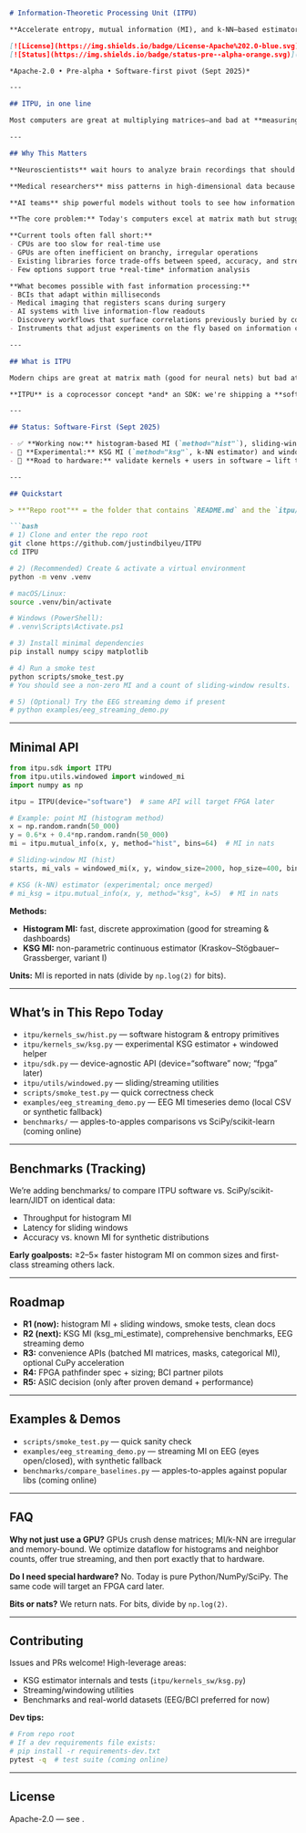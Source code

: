 ```markdown
# Information-Theoretic Processing Unit (ITPU)

**Accelerate entropy, mutual information (MI), and k-NN–based estimators — software today, designed for hardware tomorrow.**

[![License](https://img.shields.io/badge/License-Apache%202.0-blue.svg)](https://opensource.org/licenses/Apache-2.0)
[![Status](https://img.shields.io/badge/status-pre--alpha-orange.svg)](https://github.com)

*Apache-2.0 • Pre-alpha • Software-first pivot (Sept 2025)*

---

## ITPU, in one line

Most computers are great at multiplying matrices—and bad at **measuring information**. ITPU flips that: it makes entropy, mutual information, and k-NN statistics fast and **streamable**, so you can see **information flow in real time**.

---

## Why This Matters

**Neuroscientists** wait hours to analyze brain recordings that should update in real time. A paralyzed patient testing a BCI can't get feedback fast enough to learn control efficiently.

**Medical researchers** miss patterns in high-dimensional data because finding information relationships across thousands of variables is computationally painful.

**AI teams** ship powerful models without tools to see how information actually flows between components as they reason.

**The core problem:** Today's computers excel at matrix math but struggle to *measure information itself*—entropy, mutual information (MI), and related statistics that reveal how systems work. These workloads are **irregular** and **memory-intensive**, so they don't map well to standard accelerators.

**Current tools often fall short:**
- CPUs are too slow for real-time use
- GPUs are often inefficient on branchy, irregular operations
- Existing libraries force trade-offs between speed, accuracy, and streaming
- Few options support true *real-time* information analysis

**What becomes possible with fast information processing:**
- BCIs that adapt within milliseconds
- Medical imaging that registers scans during surgery
- AI systems with live information-flow readouts
- Discovery workflows that surface correlations previously buried by compute limits
- Instruments that adjust experiments on the fly based on information content

---

## What is ITPU

Modern chips are great at matrix math (good for neural nets) but bad at measuring information itself. Many real problems—BCI/neuroscience, medical image registration, causal discovery—need **entropy/MI** and **k-NN statistics** fast and in **streaming** form.

**ITPU** is a coprocessor concept *and* an SDK: we're shipping a **software SDK now** (with the same API you'll use on a future FPGA/ASIC), so you can profile information flow today and drop in hardware later **without changing code**.

---

## Status: Software-First (Sept 2025)

- ✅ **Working now:** histogram-based MI (`method="hist"`), sliding-window / streaming helpers
- 🧪 **Experimental:** KSG MI (`method="ksg"`, k-NN estimator) and windowed KSG; benchmarking suite; EEG demo
- 🧭 **Road to hardware:** validate kernels + users in software → lift the exact API onto an FPGA pathfinder

---

## Quickstart

> **"Repo root"** = the folder that contains `README.md` and the `itpu/` directory.

```bash
# 1) Clone and enter the repo root
git clone https://github.com/justindbilyeu/ITPU
cd ITPU

# 2) (Recommended) Create & activate a virtual environment
python -m venv .venv

# macOS/Linux:
source .venv/bin/activate

# Windows (PowerShell):
# .venv\Scripts\Activate.ps1

# 3) Install minimal dependencies
pip install numpy scipy matplotlib

# 4) Run a smoke test
python scripts/smoke_test.py
# You should see a non-zero MI and a count of sliding-window results.

# 5) (Optional) Try the EEG streaming demo if present
# python examples/eeg_streaming_demo.py
```

-----

## Minimal API

```python
from itpu.sdk import ITPU
from itpu.utils.windowed import windowed_mi
import numpy as np

itpu = ITPU(device="software")  # same API will target FPGA later

# Example: point MI (histogram method)
x = np.random.randn(50_000)
y = 0.6*x + 0.4*np.random.randn(50_000)
mi = itpu.mutual_info(x, y, method="hist", bins=64)  # MI in nats

# Sliding-window MI (hist)
starts, mi_vals = windowed_mi(x, y, window_size=2000, hop_size=400, bins=64)

# KSG (k-NN) estimator (experimental; once merged)
# mi_ksg = itpu.mutual_info(x, y, method="ksg", k=5)  # MI in nats
```

**Methods:**

- **Histogram MI:** fast, discrete approximation (good for streaming & dashboards)
- **KSG MI:** non-parametric continuous estimator (Kraskov–Stögbauer–Grassberger, variant I)

**Units:** MI is reported in nats (divide by `np.log(2)` for bits).

-----

## What’s in This Repo Today

- `itpu/kernels_sw/hist.py` — software histogram & entropy primitives
- `itpu/kernels_sw/ksg.py` — experimental KSG estimator + windowed helper
- `itpu/sdk.py` — device-agnostic API (device=“software” now; “fpga” later)
- `itpu/utils/windowed.py` — sliding/streaming utilities
- `scripts/smoke_test.py` — quick correctness check
- `examples/eeg_streaming_demo.py` — EEG MI timeseries demo (local CSV or synthetic fallback)
- `benchmarks/` — apples-to-apples comparisons vs SciPy/scikit-learn (coming online)

-----

## Benchmarks (Tracking)

We’re adding benchmarks/ to compare ITPU software vs. SciPy/scikit-learn/JIDT on identical data:

- Throughput for histogram MI
- Latency for sliding windows
- Accuracy vs. known MI for synthetic distributions

**Early goalposts:** ≥2–5× faster histogram MI on common sizes and first-class streaming others lack.

-----

## Roadmap

- **R1 (now):** histogram MI + sliding windows, smoke tests, clean docs
- **R2 (next):** KSG MI (ksg_mi_estimate), comprehensive benchmarks, EEG streaming demo
- **R3:** convenience APIs (batched MI matrices, masks, categorical MI), optional CuPy acceleration
- **R4:** FPGA pathfinder spec + sizing; BCI partner pilots
- **R5:** ASIC decision (only after proven demand + performance)

-----

## Examples & Demos

- `scripts/smoke_test.py` — quick sanity check
- `examples/eeg_streaming_demo.py` — streaming MI on EEG (eyes open/closed), with synthetic fallback
- `benchmarks/compare_baselines.py` — apples-to-apples against popular libs (coming online)

-----

## FAQ

**Why not just use a GPU?**
GPUs crush dense matrices; MI/k-NN are irregular and memory-bound. We optimize dataflow for histograms and neighbor counts, offer true streaming, and then port exactly that to hardware.

**Do I need special hardware?**
No. Today is pure Python/NumPy/SciPy. The same code will target an FPGA card later.

**Bits or nats?**
We return nats. For bits, divide by `np.log(2)`.

-----

## Contributing

Issues and PRs welcome! High-leverage areas:

- KSG estimator internals and tests (`itpu/kernels_sw/ksg.py`)
- Streaming/windowing utilities
- Benchmarks and real-world datasets (EEG/BCI preferred for now)

**Dev tips:**

```bash
# From repo root
# If a dev requirements file exists:
# pip install -r requirements-dev.txt
pytest -q  # test suite (coming online)
```

-----

## License

Apache-2.0 — see <LICENSE>.

```

```
